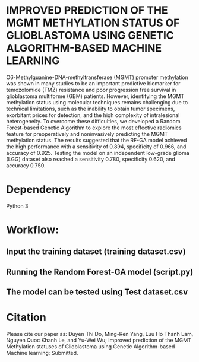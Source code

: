 # IMPROVED PREDICTION OF THE MGMT METHYLATION STATUS OF GLIOBLASTOMA USING GENETIC ALGORITHM-BASED MACHINE LEARNING
O6-Methylguanine-DNA-methyltransferase (MGMT) promoter methylation was shown in many studies to be an important predictive biomarker for temozolomide (TMZ) resistance and poor progression free survival in glioblastoma multiforme (GBM) patients. However, identifying the MGMT methylation status using molecular techniques remains challenging due to technical limitations, such as the inability to obtain tumor specimens, exorbitant prices for detection, and the high complexity of intralesional heterogeneity. To overcome these difficulties, we developed a Random Forest-based Genetic Algorithm to explore the most effective radiomics feature for preoperatively and noninvasively predicting the MGMT methylation status. The results suggested that the RF-GA model achieved the high performance with a sensitivity of 0.894, specificity of 0.966, and accuracy of 0.925. Testing the model on an independent low-grade glioma (LGG) dataset also reached a sensitivity 0.780, specificity 0.620, and accuracy 0.750.    
# Dependency
Python 3
# Workflow:
## Input the training dataset (training dataset.csv)
## Running the Random Forest-GA model (script.py)
## The model can be tested using Test dataset.csv

# Citation
Please cite our paper as:
Duyen Thi Do, Ming-Ren Yang, Luu Ho Thanh Lam, Nguyen Quoc Khanh Le, and Yu-Wei Wu; Improved prediction of the MGMT Methylation statuses of Glioblastoma using Genetic Algorithm-based Machine learning; Submitted.
